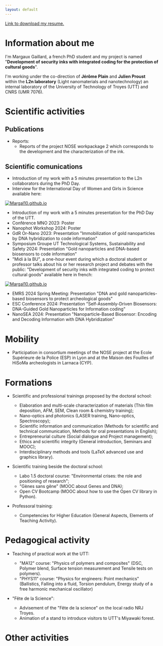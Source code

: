 ```yaml
---
layout: default
---
```


[Link to download my resume.](https://github.com/Margal10/Margal10.github.io/files/10278796/CV-MargauxGaillard.pdf)


# Information about me

I'm Margaux Gaillard, a french PhD student and my project is named "**Development of security inks with integrated coding for the protection of cultural goods**".

I'm working under the co-direction of **Jérôme Plain** and **Julien Proust** within the **L2n laboratory** (Light nanomaterials and nanotechnology) an internal laboratory of the University of Technology of Troyes (UTT) and CNRS (UMR 7076).

# Scientific activities
## Publications

- Reports:
  - Reports of the project NOSE workpackage 2 which corresponds to the development and the characterization of the ink.


## Scientific comunications

- Introduction of my work with a 5 minutes presentation to the L2n collaborators during the PhD Day.
- Interview for the International Day of Women and Girls in Science available here:

[![Margal10.github.io](http://img.youtube.com/vi/MfxxFB5UjuY/0.jpg)](http://www.youtube.com/watch?v=MfxxFB5UjuY "Interview de Margaux Gaillard, Doctorante à l'UTT")

- Introduction of my work with a 5 minutes presentation for the PhD Day of the UTT.
- Conférence MNO 2023: Poster
- Nanophot Workshop 2024: Poster
- ⁠GdR Or-Nano 2023: Presentation "Immobilization of gold nanoparticles by DNA hybridization to code information"
- ⁠Symposium Groupe UT Technological Systems, Sustainability and Safety 2024: Presentation "Gold nanoparticles and DNA-based biosensors to code information"
- "Midi à la BU", a one-hour event during which a doctoral student or professor talks about his or her research project and debates with the public: "Development of security inks with integrated coding to protect cultural goods" available here in french:

[![Margal10.github.io](http://img.youtube.com/vi/IDENTIFICATION/0.jpg)](http://www.youtube.com/watch?v=IDENTIFICATION "TITLE")

- EMRS 2024 Spring Meeting: Presentation "DNA and gold nanoparticles-based biosensors to protect archeological goods"
- ESC Conference 2024: Presentation "Self-Assembly-Driven Biosensors: DNA-Guided Gold Nanoparticles for Information coding"
- NanoSEA 2024: Presentation "Nanoparticle-Based Biosensor: Encoding and Decoding Information with DNA Hybridization"
  

# Mobility

- Participation in consortium meetings of the NOSE project at the Ecole Supérieure de la Police (ESP) in Lyon and at the Maison des Fouilles of HiSoMa archeologists in Larnaca (CYP).
  

# Formations

- Scientific and professional trainings proposed by the doctoral school:
  - Elaboration and multi-scale characterization of materials (Thin film deposition, AFM, SEM, Clean room & chemistry training);
  - Nano-optics and photonics (LASER training, Nano-optics, Spectroscopy);
  - Scientific information and communication (Methods for scientific and technical communication, Methods for oral presentations in English);
  - Entrepreneurial culture (Social dialogue and Project management);
  - Ethics and scientific integrity (General introduction, Seminars and MOOC);
  - Interdisciplinary methods and tools (LaTeX advanced use and graphics library).
    

- Scientific training beside the doctoral school:
  - Labo 1.5 doctoral course: "Environmental crises: the role and positioning of research";
  - "Gènes sans gêne" (MOOC about Genes and DNA);
  - Open CV Bootcamp (MOOC about how to use the Open CV library in Python).
    

-  Professoral training:
      - Competencies for Higher Education (General Aspects, Elements of Teaching Activity).


# Pedagogical activity

- Teaching of practical work at the UTT:
  - "MA12" course: "Physics of polymers and composites" (DSC, Polymer blend, Surface tension measurement and Tensile tests on polymers).
  - "PHYS11" course: "Physics for engineers: Point mechanics" (Ballistics, Falling into a fluid, Torsion pendulum, Energy study of a free harmonic mechanical oscillator)
    

- "Fête de la Science":
  - Advisement of the "Fête de la science" on the local radio NRJ Troyes.
  - Animation of a stand to introduce visitors to UTT's Miyawaki forest.
  

# Other activities

